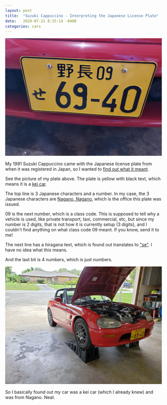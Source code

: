```yaml
---
layout: post
title:  "Suzuki Cappuccino - Interpreting the Japanese License Plate"
date:   2020-07-21 8:15:14 -0400
categories: cars
---
```


![Plate](/images/cap_light/plate.jpg)  

My 1991 Suzuki Cappuccino came with the Japanese license plate from when it was registered in Japan, so I wanted to [find out what it meant](https://en.wikipedia.org/wiki/Vehicle_registration_plates_of_Japan).

See the picture of my plate above. The plate is yellow with black text, which means it is a [kei car](https://en.wikipedia.org/wiki/Kei_car).

The top line is 3 Japanese characters and a number. In my case, the 3 Japanese characters are [Nagano, Nagano](https://en.wikipedia.org/wiki/Nagano_(city)), which is the office this plate was issued.

09 is the next number, which is a class code. This is supposed to tell why a vehicle is used, like private transport, taxi, commercial, etc, but since my number is 2 digits, that is not how it is currently setup (3 digits), and I couldn't find anything on what class code 09 meant. If you know, send it to me!

The next line has a hiragana text, which is found out translates to ["se"](https://en.wikipedia.org/wiki/Se_(kana)). I have no idea what this means.

And the last bit is 4 numbers, which is just numbers.

![Plate](/images/cap/1.jpg)  

So I basically found out my car was a kei car (which I already knew) and was from Nagano. Neat.
